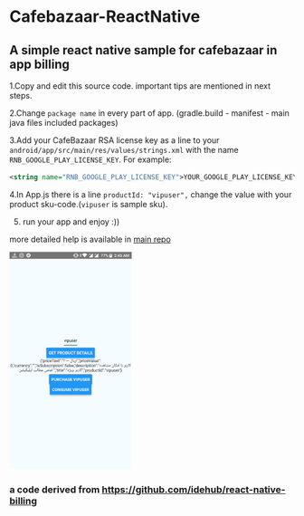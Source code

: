 # Cafebazaar-ReactNative

## A simple react native sample for cafebazaar in app billing



1.Copy and edit this source code. important tips are mentioned in next steps.

2.Change ```package name``` in every part of app. (gradle.build - manifest - main java files included packages)

3.Add your CafeBazaar RSA license key as a line to your `android/app/src/main/res/values/strings.xml` with the name `RNB_GOOGLE_PLAY_LICENSE_KEY`. For example:

```xml
<string name="RNB_GOOGLE_PLAY_LICENSE_KEY">YOUR_GOOGLE_PLAY_LICENSE_KEY_HERE</string>
```

4.In App.js there is a line ```productId: "vipuser",``` change the value with your product sku-code.(```vipuser``` is sample sku).


5. run your app and enjoy :))


more detailed help is available in <a href="https://github.com/idehub/react-native-billing">main repo</a>



<img src="https://raw.githubusercontent.com/The-LoneWolf/Cafebazaar-ReactNative/master/img/screen.png" width="216" height="384"  />



### a code derived from https://github.com/idehub/react-native-billing
